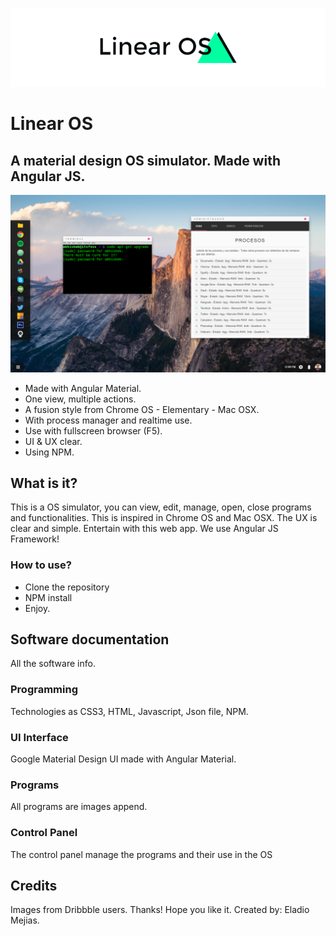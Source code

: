 ![alt tag](https://raw.githubusercontent.com/eladiomejias/LinearOS/master/public/css/images/Logo.png?token=AOKf0yY-m0qO6TuDx58yEpmZIq6sih5sks5Yd64hwA%3D%3D)
# Linear OS

## A material design OS simulator. Made with Angular JS.

![alt tag](https://raw.githubusercontent.com/eladiomejias/LinearOS/95dc9c7af169b8ba6522ce7565e2b03575420a0f/public/css/images/Wallp.png?token=AOKf00CyBz_EgYSca6XTveHHly2GMhhKks5Yeab1wA%3D%3D)

- Made with Angular Material.
- One view, multiple actions.
- A fusion style from Chrome OS - Elementary - Mac OSX.
- With process manager and realtime use.
- Use with fullscreen browser (F5).
- UI & UX clear.
- Using NPM.


## What is it?

This is a OS simulator, you can view, edit, manage, open, close programs and functionalities. This is inspired in Chrome OS and Mac OSX.
The UX is clear and simple.
Entertain with this web app.
We use Angular JS Framework!

### How to use?

- Clone the repository
- NPM install
- Enjoy.

## Software documentation

All the software info.

### Programming

Technologies as CSS3, HTML, Javascript, Json file, NPM.

### UI Interface

Google Material Design UI made with Angular Material.

### Programs

All programs are images append.


### Control Panel

The control panel manage the programs and their use in the OS

## Credits

Images from Dribbble users. Thanks!
Hope you like it.
Created by: Eladio Mejias.


